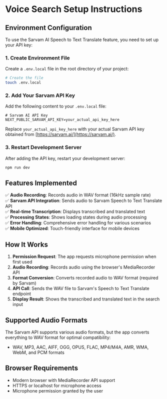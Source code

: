 # Voice Search Setup Instructions

## Environment Configuration

To use the Sarvam AI Speech to Text Translate feature, you need to set up your API key:

### 1. Create Environment File

Create a `.env.local` file in the root directory of your project:

```bash
# Create the file
touch .env.local
```

### 2. Add Your Sarvam API Key

Add the following content to your `.env.local` file:

```env
# Sarvam AI API Key
NEXT_PUBLIC_SARVAM_API_KEY=your_actual_api_key_here
```

Replace `your_actual_api_key_here` with your actual Sarvam API key obtained from [https://sarvam.ai/](https://sarvam.ai/).

### 3. Restart Development Server

After adding the API key, restart your development server:

```bash
npm run dev
```

## Features Implemented

✅ **Audio Recording**: Records audio in WAV format (16kHz sample rate)  
✅ **Sarvam API Integration**: Sends audio to Sarvam Speech to Text Translate API  
✅ **Real-time Transcription**: Displays transcribed and translated text  
✅ **Processing States**: Shows loading states during audio processing  
✅ **Error Handling**: Comprehensive error handling for various scenarios  
✅ **Mobile Optimized**: Touch-friendly interface for mobile devices  

## How It Works

1. **Permission Request**: The app requests microphone permission when first used
2. **Audio Recording**: Records audio using the browser's MediaRecorder API
3. **Format Conversion**: Converts recorded audio to WAV format (required by Sarvam)
4. **API Call**: Sends the WAV file to Sarvam's Speech to Text Translate endpoint
5. **Display Result**: Shows the transcribed and translated text in the search input

## Supported Audio Formats

The Sarvam API supports various audio formats, but the app converts everything to WAV format for optimal compatibility:
- WAV, MP3, AAC, AIFF, OGG, OPUS, FLAC, MP4/M4A, AMR, WMA, WebM, and PCM formats

## Browser Requirements

- Modern browser with MediaRecorder API support
- HTTPS or localhost for microphone access
- Microphone permission granted by the user
